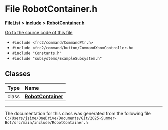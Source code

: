 

# File RobotContainer.h



[**FileList**](files.md) **>** [**include**](dir_df3bee86fdbfb464c3a94507855b0bdc.md) **>** [**RobotContainer.h**](_robot_container_8h.md)

[Go to the source code of this file](_robot_container_8h_source.md)



* `#include <frc2/command/CommandPtr.h>`
* `#include <frc2/command/button/CommandXboxController.h>`
* `#include "Constants.h"`
* `#include "subsystems/ExampleSubsystem.h"`















## Classes

| Type | Name |
| ---: | :--- |
| class | [**RobotContainer**](class_robot_container.md) <br> |



















































------------------------------
The documentation for this class was generated from the following file `C:/Users/jsime/OneDrive/Documents/Git/2025-Summer-Bot/src/main/include/RobotContainer.h`

